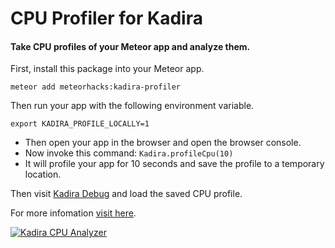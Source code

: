 # CPU Profiler for Kadira

#### Take CPU profiles of your Meteor app and analyze them.

First, install this package into your Meteor app.

~~~shell
meteor add meteorhacks:kadira-profiler
~~~

Then run your app with the following environment variable.

~~~
export KADIRA_PROFILE_LOCALLY=1
~~~

* Then open your app in the browser and open the browser console.
* Now invoke this command: `Kadira.profileCpu(10)`
* It will profile your app for 10 seconds and save the profile to a temporary location.

Then visit [Kadira Debug](http://debug.kadiraio.com/debug?tab=cpu-profiler) and load the saved CPU profile. 

For more infomation [visit here](https://kadira.io/platform/kadira-debug/cpu-profiling).

[![Kadira CPU Analyzer](https://cldup.com/9e2Zti7psL.png)](https://kadira.io/platform/kadira-debug/cpu-profiling)


